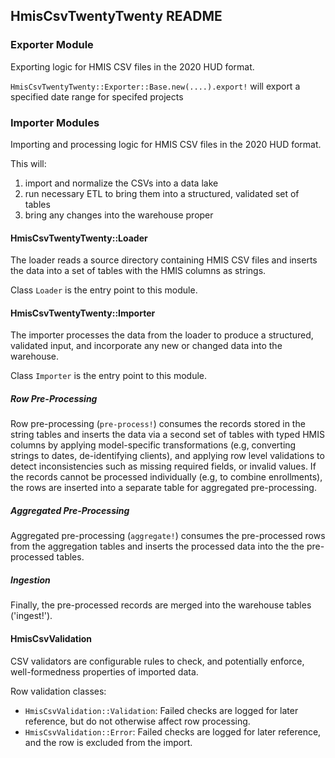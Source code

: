 ## HmisCsvTwentyTwenty README

### Exporter Module

Exporting logic for HMIS CSV files in the 2020 HUD format.

`HmisCsvTwentyTwenty::Exporter::Base.new(....).export!` will export a specified date range for specifed projects

### Importer Modules

Importing and processing logic for HMIS CSV files in the 2020 HUD format.

This will:
1. import and normalize the CSVs into a data lake
2. run necessary ETL to bring them into a structured, validated set of tables
3. bring any changes into the warehouse proper

#### HmisCsvTwentyTwenty::Loader

The loader reads a source directory containing HMIS CSV files and inserts the data into a set of tables
with the HMIS columns as strings.

Class `Loader` is the entry point to this module.

#### HmisCsvTwentyTwenty::Importer

The importer processes the data from the loader to produce a structured, validated input, and incorporate
any new or changed data into the warehouse.

Class `Importer` is the entry point to this module.

##### Row Pre-Processing

Row pre-processing (`pre-process!`) consumes the records stored in the string tables and inserts the data via a
second set of tables with typed HMIS columns by applying model-specific transformations (e.g, converting strings
to dates, de-identifying clients), and applying row level validations to detect inconsistencies such as
missing required fields, or invalid values. If the records cannot be processed individually (e.g, to combine
 enrollments), the rows are inserted into a separate table for aggregated pre-processing.

##### Aggregated Pre-Processing

Aggregated pre-processing (`aggregate!`) consumes the pre-processed rows from the aggregation tables and
inserts the processed data into the the pre-processed tables.

##### Ingestion

Finally, the pre-processed records are merged into the warehouse tables ('ingest!').

#### HmisCsvValidation

CSV validators are configurable rules to check, and potentially enforce, well-formedness properties of imported
data.

Row validation classes:
* `HmisCsvValidation::Validation`: Failed checks are logged for later reference, but do not otherwise
affect row processing.
* `HmisCsvValidation::Error`: Failed checks are logged for later reference, and the row is excluded from the import.
